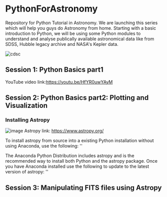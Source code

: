 # PythonForAstronomy
Repository for Python Tutorial in Astronomy. We are launching this series which will help you guys do Astronomy from home.
Starting with a basic introduction to Python, we will be using some Python modules to understand and analyse publically available astronomical data like from SDSS, Hubble legacy archive and NASA's Kepler data.

![cdsc](https://raw.githubusercontent.com/Horizonrepo/PythonForAstronomy/master/Poster.jpeg)


## Session 1: Python Basics part1

YouTube video link:https://youtu.be/HfYR0uwYAyM


## Session 2: Python Basics part2: Plotting and Visualization




### Installing Astropy

![image](https://www.astropy.org/images/astropy_project_logo.svg)
Astropy link: https://www.astropy.org/

To install astropy from source into a existing Python installation without using Anaconda, use the following:
'<pip install astropy>'
  
The Anaconda Python Distribution includes astropy and is the recommended way to install both Python and the astropy package. Once you have Anaconda installed use the following to update to the latest version of astropy:
'<conda update astropy>'
  
## Session 3: Manipulating FITS files using Astropy
